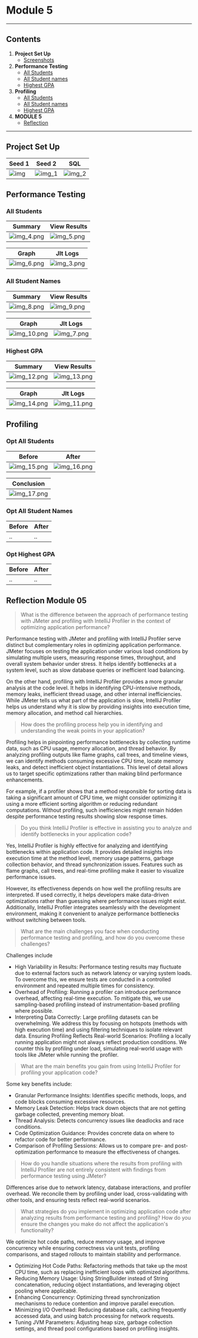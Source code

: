 # Module 5

---
## Contents
1. **Project Set Up**
    - [Screenshots](#project-set-up)
2. **Performance Testing**
    - [All Students](#all-students)
    - [All Student names](#all-student-names)
    - [Highest GPA](#highest-gpa)
3. **Profiling**
   - [All Students](#opt-all-students)
   - [All Student names](#opt-all-student-names)
   - [Highest GPA](#opt-highest-gpa)
4. **MODULE 5**
    - [Reflection](#reflection-module-05)
---

## Project Set Up

| Seed 1          | Seed 2              | SQL                 |
|-----------------|---------------------|---------------------|
| ![img](img.png) | ![img_1](img_1.png) | ![img_2](img_2.png) |

## Performance Testing

### All Students

| Summary                 | View Results            |
|-------------------------|-------------------------|
| ![img_4.png](img_4.png) | ![img_5.png](img_5.png) |

| Graph                   | Jlt Logs                |
|-------------------------|-------------------------|
| ![img_6.png](img_6.png) | ![img_3.png](img_3.png) |


### All Student Names


| Summary                 | View Results            |
|-------------------------|-------------------------|
| ![img_8.png](img_8.png) | ![img_9.png](img_9.png) |

| Graph                   | Jlt Logs                |
|-------------------------|-------------------------|
| ![img_10.png](img_10.png) | ![img_7.png](img_7.png) |



### Highest GPA

| Summary                 | View Results            |
|-------------------------|-------------------------|
| ![img_12.png](img_12.png) | ![img_13.png](img_13.png) |

| Graph                   | Jlt Logs                |
|-------------------------|-------------------------|
| ![img_14.png](img_14.png) | ![img_11.png](img_11.png)|

## Profiling

### Opt All Students

| Before | After |
|--------|-------|
| ![img_15.png](img_15.png)|![img_16.png](img_16.png)|

| Conclusion                |
|---------------------------|
| ![img_17.png](img_17.png) |

### Opt All Student Names

| Before | After |
|--------|-------|
| ..     | ..    |

### Opt Highest GPA

| Before | After |
|--------|-------|
| ..     | ..    |

## Reflection Module 05

>What is the difference between the approach of performance testing with JMeter and profiling with IntelliJ Profiler in the context of optimizing application performance?

Performance testing with JMeter and profiling with IntelliJ Profiler serve distinct but complementary roles in optimizing application performance. JMeter focuses on testing the application under various load conditions by simulating multiple users, measuring response times, throughput, and overall system behavior under stress. It helps identify bottlenecks at a system level, such as slow database queries or inefficient load balancing.

On the other hand, profiling with IntelliJ Profiler provides a more granular analysis at the code level. It helps in identifying CPU-intensive methods, memory leaks, inefficient thread usage, and other internal inefficiencies. While JMeter tells us what part of the application is slow, IntelliJ Profiler helps us understand why it is slow by providing insights into execution time, memory allocation, and method call hierarchies.

>How does the profiling process help you in identifying and understanding the weak points in your application?

Profiling helps in pinpointing performance bottlenecks by collecting runtime data, such as CPU usage, memory allocation, and thread behavior. By analyzing profiling outputs like flame graphs, call trees, and timeline views, we can identify methods consuming excessive CPU time, locate memory leaks, and detect inefficient object instantiations. This level of detail allows us to target specific optimizations rather than making blind performance enhancements.

For example, if a profiler shows that a method responsible for sorting data is taking a significant amount of CPU time, we might consider optimizing it using a more efficient sorting algorithm or reducing redundant computations. Without profiling, such inefficiencies might remain hidden despite performance testing results showing slow response times.

>Do you think IntelliJ Profiler is effective in assisting you to analyze and identify bottlenecks in your application code?

Yes, IntelliJ Profiler is highly effective for analyzing and identifying bottlenecks within application code. It provides detailed insights into execution time at the method level, memory usage patterns, garbage collection behavior, and thread synchronization issues. Features such as flame graphs, call trees, and real-time profiling make it easier to visualize performance issues.

However, its effectiveness depends on how well the profiling results are interpreted. If used correctly, it helps developers make data-driven optimizations rather than guessing where performance issues might exist. Additionally, IntelliJ Profiler integrates seamlessly with the development environment, making it convenient to analyze performance bottlenecks without switching between tools.

>What are the main challenges you face when conducting performance testing and profiling, and how do you overcome these challenges?

Challenges include 
* High Variability in Results: Performance testing results may fluctuate due to external factors such as network latency or varying system loads. To overcome this, we ensure tests are conducted in a controlled environment and repeated multiple times for consistency.
* Overhead of Profiling: Running a profiler can introduce performance overhead, affecting real-time execution. To mitigate this, we use sampling-based profiling instead of instrumentation-based profiling where possible.
* Interpreting Data Correctly: Large profiling datasets can be overwhelming. We address this by focusing on hotspots (methods with high execution time) and using filtering techniques to isolate relevant data.
Ensuring Profiling Reflects Real-world Scenarios: Profiling a locally running application might not always reflect production conditions. We counter this by profiling under load, simulating real-world usage with tools like JMeter while running the profiler.

>What are the main benefits you gain from using IntelliJ Profiler for profiling your application code?

Some key benefits include:

* Granular Performance Insights: Identifies specific methods, loops, and code blocks consuming excessive resources.
* Memory Leak Detection: Helps track down objects that are not getting garbage collected, preventing memory bloat.
* Thread Analysis: Detects concurrency issues like deadlocks and race conditions.
* Code Optimization Guidance: Provides concrete data on where to refactor code for better performance.
* Comparison of Profiling Sessions: Allows us to compare pre- and post-optimization performance to measure the effectiveness of changes.

>How do you handle situations where the results from profiling with IntelliJ Profiler are not entirely consistent with findings from performance testing using JMeter?

Differences arise due to network latency, database interactions, and profiler overhead. We reconcile them by profiling under load, cross-validating with other tools, and ensuring tests reflect real-world scenarios.

>What strategies do you implement in optimizing application code after analyzing results from performance testing and profiling? How do you ensure the changes you make do not affect the application's functionality?

We optimize hot code paths, reduce memory usage, and improve concurrency while ensuring correctness via unit tests, profiling comparisons, and staged rollouts to maintain stability and performance.

* Optimizing Hot Code Paths: Refactoring methods that take up the most CPU time, such as replacing inefficient loops with optimized algorithms.
* Reducing Memory Usage: Using StringBuilder instead of String concatenation, reducing object instantiations, and leveraging object pooling where applicable.
* Enhancing Concurrency: Optimizing thread synchronization mechanisms to reduce contention and improve parallel execution.
* Minimizing I/O Overhead: Reducing database calls, caching frequently accessed data, and using batch processing for network requests.
* Tuning JVM Parameters: Adjusting heap size, garbage collection settings, and thread pool configurations based on profiling insights.
